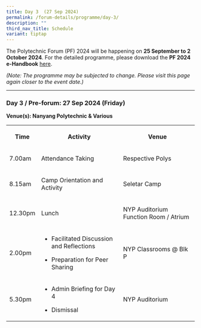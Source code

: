 ```yaml
---
title: Day 3  (27 Sep 2024)
permalink: /forum-details/programme/day-3/
description: ""
third_nav_title: Schedule
variant: tiptap
---
```

<p>The Polytechnic Forum (PF) 2024 will be happening on <strong>25 September to 2 October 2024</strong>.
For the detailed programme, please download the&nbsp;<strong>PF 2024 e-Handbook</strong> 
<a href="/files/pf%202023%20-%20e-handbook%20(updated%209%20sep).pdf" rel="noopener noreferrer nofollow" target="_blank">here</a>.</p>
<p><em>(Note: The programme may be subjected to change. Please visit this page again closer to the event date.)</em>
</p>
<hr>
<h3><strong>Day 3 / Pre-forum: 27 Sep 2024 (Friday)</strong></h3>
<p><strong>Venue(s): Nanyang Polytechnic &amp; Various</strong>
</p>
<table style="minWidth: 75px">
<colgroup>
<col>
<col>
<col>
</colgroup>
<tbody>
<tr>
<th rowspan="1" colspan="1">
<p>Time</p>
</th>
<th rowspan="1" colspan="1">
<p>Activity</p>
</th>
<th rowspan="1" colspan="1">
<p>Venue</p>
</th>
</tr>
<tr>
<td rowspan="1" colspan="1">
<p>7.00am</p>
</td>
<td rowspan="1" colspan="1">
<p>Attendance Taking</p>
</td>
<td rowspan="1" colspan="1">
<p>Respective Polys</p>
</td>
</tr>
<tr>
<td rowspan="1" colspan="1">
<p>8.15am</p>
</td>
<td rowspan="1" colspan="1">
<p>Camp Orientation and Activity</p>
</td>
<td rowspan="1" colspan="1">
<p>Seletar Camp</p>
</td>
</tr>
<tr>
<td rowspan="1" colspan="1">
<p>12.30pm</p>
</td>
<td rowspan="1" colspan="1">
<p>Lunch</p>
</td>
<td rowspan="1" colspan="1">
<p>NYP Auditorium Function Room / Atrium</p>
</td>
</tr>
<tr>
<td rowspan="1" colspan="1">
<p>2.00pm</p>
</td>
<td rowspan="1" colspan="1">
<ul data-tight="true" class="tight">
<li>
<p>Facilitated Discussion and Reflections</p>
</li>
<li>
<p>Preparation for Peer Sharing</p>
</li>
</ul>
</td>
<td rowspan="1" colspan="1">
<p>NYP Classrooms @ Blk P</p>
</td>
</tr>
<tr>
<td rowspan="1" colspan="1">
<p>5.30pm</p>
</td>
<td rowspan="1" colspan="1">
<ul data-tight="true" class="tight">
<li>
<p>Admin Briefing for Day 4</p>
</li>
<li>
<p>Dismissal</p>
</li>
</ul>
</td>
<td rowspan="1" colspan="1">
<p>NYP Auditorium</p>
</td>
</tr>
</tbody>
</table>
<p></p>